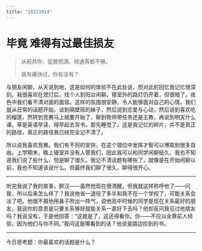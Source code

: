```yaml
---
title: "20221014"
---
```

毕竟 难得有过最佳损友
===

>   从前共你，促膝把酒，倾通宵都不够。
>
>   我有痛快过，你有没有？

与朋友闲聊，从天说到地，这是如何的体验不在此处说，但对此的回忆我记忆很深刻。我很喜欢在熄灯后，找个人到阳台闲聊。寝室外的路灯仍开着，但很暗了。夜色中我们看不清对面的面容。这样的氛围很安静，令人能够面对自己的心情。我们就从日常的话题开始，谈到隔壁班的妹子，然后说到恋爱与心动，然后说到喜欢吃的榴莲，然转到竞赛马上就要开始了，聊到牧师带任务还是主教，再说到明天什么课。草是英语早读，得早起去背书，那先睡觉了。这是我记忆的碎片，并不是真正的路径，真正的路径我已经完全记不清了。

所以说我喜欢竞赛。我们有不同的安排，在这个错位中发挥才智可以博取到很多自由。上学期末，晚上寝室并没有人管我们，因此我可以和同学闲聊挺久。我也不知道我们说了些什么，但是聊了很久。我记不清话题有哪些了，就像是在开始闲聊以前，我也不知道该说什么。但最终我们聊了很久，聊得很开心。

-------

听完我说了我的故事，醉汉——虽然他现在很清醒，但我就这样称呼他了——问我，所以后来怎么样了？我说他省一退役了多半和我不在一个学校了，可能关系会淡了吧。他很不屑地用鼻子吹出一阵气，说他高中时候的同学是现在关系最好的朋友。我说你的意思是只要关系够好就能关系一直好下去吗？他却反问我见过他朋友吗？我说没有，于是他回答：“这就是了，这还得看你。你——不应以全靠前人经验，因为他们与你不同。”我问这是哪看到的话？他说是路边捡到的书。

---

今日思考题：你最喜欢的话题是什么？
